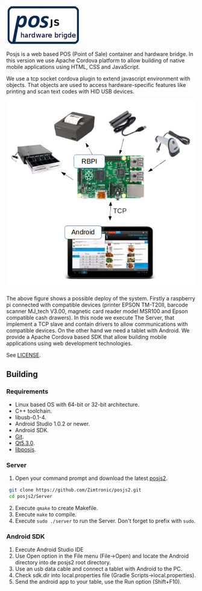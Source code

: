 ![Posjs](docs/images/posjs_logo.png)

Posjs is a web based POS (Point of Sale) container and hardware bridge. 
In this version we use Apache Cordova platform to allow building of native 
mobile applications using HTML, CSS and JavaScript. 

We use a tcp socket cordova plugin to extend javascript environment with objects. 
That objects are used to access hardware-specific features like printing and 
scan text codes with HID USB devices.

![Posjs](docs/images/deploy.png)

The above figure shows a possible deploy of the system. Firstly a raspberry pi 
connected with compatible devices (printer EPSON TM-T20II, 
barcode scanner MJ_tech V3.00, magnetic card reader model MSR100 and Epson 
compatible cash drawers). In this node we execute The Server, that implement 
a TCP slave and contain drivers to allow communications with compatible devices.
On the other hand we need a tablet with Android. We provide a Apache Cordova 
based SDK that allow building mobile applications using web development technologies.

See [LICENSE](LICENSE).

## Building

### Requirements

* Linux based OS with 64-bit or 32-bit architecture. 
* C++ toolchain.
* libusb-0.1-4.
* Android Studio 1.0.2 or newer.
* Android SDK.
* [Git](http://git-scm.com/).
* [Qt5.3.0](http://qt-project.org/downloads).
* [libposjs](https://github.com/Zimtronic/libposjs).

### Server

1. Open your command prompt and download the latest [posjs2](https://github.com/Zimtronic/posjs2).

 ```sh
  git clone https://github.com/Zimtronic/posjs2.git
  cd posjs2/Server
  ```
  
2. Execute `qmake` to create Makefile. 
3. Execute `make` to compile.
4. Execute `sudo ./server` to run the Server. Don't forget to prefix with `sudo`. 

### Android SDK

1. Execute Android Studio IDE
2. Use Open option in the File menu (File->Open) and locate the Android 
   directory into de posjs2 root directory.
3. Use an usb data cable and connect a tablet with Android to the PC.
4. Check sdk.dir into local.properties file (Gradle Scripts->local.properties). 
5. Send the android app to your table, use the Run option (Shift+F10). 
